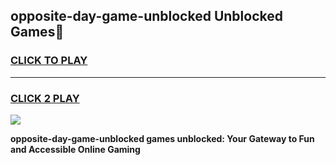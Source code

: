 
## opposite-day-game-unblocked Unblocked Games👋
<h3>
<a href="https://news.freeplayer.one?title=opposite-day-game-unblocked&ref=16F">CLICK TO PLAY</a></h3>
<hr>

<h3>
<a href="https://news.freeplayer.one?title=opposite-day-game-unblocked&ref=16F">CLICK 2 PLAY</a>
  
</h3>

<a href="https://news.freeplayer.one?title=opposite-day-game-unblocked&ref=16F/"><img src="https://clearcache.store/games.png"></a>


**opposite-day-game-unblocked games unblocked: Your Gateway to Fun and Accessible Online Gaming**
